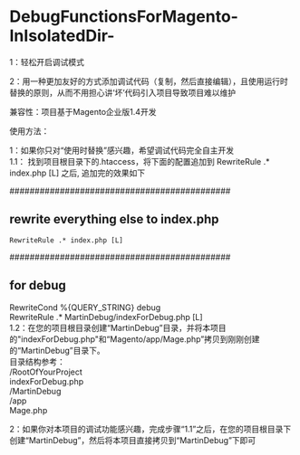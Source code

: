 # DebugFunctionsForMagento-InIsolatedDir-

1：轻松开启调试模式  

2：用一种更加友好的方式添加调试代码（复制，然后直接编辑），且使用运行时替换的原则，从而不用担心讲‘坏’代码引入项目导致项目难以维护  



兼容性：项目基于Magento企业版1.4开发  



使用方法：  

1：如果你只对“使用时替换”感兴趣，希望调试代码完全自主开发  
      1.1： 找到项目根目录下的.htaccess，将下面的配置追加到  RewriteRule .* index.php [L] 之后, 追加完的效果如下   

    
############################################  
## rewrite everything else to index.php  

    RewriteRule .* index.php [L]  

############################################  
## for debug  

RewriteCond %{QUERY_STRING}  debug  
RewriteRule .* MartinDebug/indexForDebug.php [L]  
     1.2：在您的项目根目录创建“MartinDebug”目录，并将本项目的"indexForDebug.php"和“Magento/app/Mage.php”拷贝到刚刚创建的“MartinDebug”目录下。  
     目录结构参考：  
       /RootOfYourProject  
             indexForDebug.php  
             /MartinDebug  
                  /app  
                      Mage.php  
             


2：如果你对本项目的调试功能感兴趣，完成步骤“1.1”之后，在您的项目根目录下创建“MartinDebug”，然后将本项目直接拷贝到“MartinDebug”下即可
